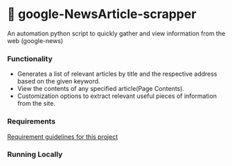 # 📰 google-NewsArticle-scrapper

An automation python script to quickly gather and view information from the web (google-news)


### Functionality
 - Generates a list of relevant articles by title and the respective address based on the given keyword.
 - View the contents of any specified article(Page Contents).
 - Customization options to extract relevant useful pieces of information from the site.

### Requirements
 [Requirement guidelines for this project]("requirements.txt")
 
### Running Locally
